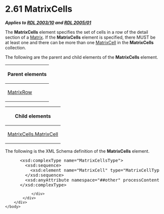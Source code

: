 <html dir="LTR" xmlns:mshelp="http://msdn.microsoft.com/mshelp" xmlns:ddue="http://ddue.schemas.microsoft.com/authoring/2003/5" xmlns:xlink="http://www.w3.org/1999/xlink" xmlns:tool="http://www.microsoft.com/tooltip">
    <head>
        <meta http-equiv="Content-Type" content="text/html; CHARSET=utf-8"></meta>
        <meta name="save" content="history"></meta>
        <title>2.61 MatrixCells</title>
        <xml>
            <mshelp:toctitle title="2.61 MatrixCells"></mshelp:toctitle>
            <mshelp:rltitle title="[MS-RDL]: MatrixCells"></mshelp:rltitle>
            <mshelp:keyword index="A" term="bcb7e609-bf3c-49c8-a5eb-32866c0b4d58"></mshelp:keyword>
            <mshelp:attr name="DCSext.ContentType" value="open specification"></mshelp:attr>
            <mshelp:attr name="AssetID" value="bcb7e609-bf3c-49c8-a5eb-32866c0b4d58"></mshelp:attr>
            <mshelp:attr name="TopicType" value="kbRef"></mshelp:attr>
            <mshelp:attr name="DCSext.Title" value="[MS-RDL]: MatrixCells" />
        </xml>
    </head>
    <body>
        <div id="header">
            <h1 class="heading">2.61 MatrixCells</h1>
        </div>
        <div id="mainSection">
            <div id="mainBody">
                <div id="allHistory" class="saveHistory"></div>
                <div id="sectionSection0" class="section" name="collapseableSection">
                    

<p><b><i>Applies to </i></b><a href="a7e2ad00-07c8-4f6d-80ab-3ad55df7b233.htm"><b><i>RDL 2003/10</i></b></a><b>
<i>and </i></b><a href="3ebe2912-4958-4832-b391-cad1f5e13338.htm"><b><i>RDL 2005/01</i></b></a></p>

<p>The <b>MatrixCells</b> element specifies the set of cells in
a row of the detail section of a <a href="25419c0a-c7c6-43d7-8ca5-1af842666dcb.htm">Matrix</a>. If the <b>MatrixCells</b>
element is specified, there MUST be at least one and there can be more than one
<a href="633bf979-190d-4b98-8571-84d25fb09ac9.htm">MatrixCell</a> in the <b>MatrixCells</b>
collection.</p>

<p>The following are the parent and child elements of the <b>MatrixCells</b>
element.</p>

<table>
 <thead>
  <tr>
   <th>
   <p>Parent elements</p>
   </th>
  </tr>
 </thead>
 <tr>
  <td>
  <p><a href="43e99561-2c44-4329-ad8b-3657dca6728f.htm">MatrixRow</a></p>
  </td>
 </tr>
</table>

<p> </p>

<table>
 <thead>
  <tr>
   <th>
   <p>Child elements</p>
   </th>
  </tr>
 </thead>
 <tr>
  <td>
  <p><a href="d7d55e05-2470-4fe5-a4cf-7f2899014644.htm">MatrixCells.MatrixCell</a></p>
  </td>
 </tr>
</table>

<p>The following is the XML Schema definition of the <b>MatrixCells</b>
element.</p>

<dl>
<dd>
<div><pre> &lt;xsd:complexType name=&quot;MatrixCellsType&quot;&gt;
   &lt;xsd:sequence&gt;
     &lt;xsd:element name=&quot;MatrixCell&quot; type=&quot;MatrixCellType&quot; maxOccurs=&quot;unbounded&quot; /&gt;
   &lt;/xsd:sequence&gt;
   &lt;xsd:anyAttribute namespace=&quot;##other&quot; processContents=&quot;skip&quot; /&gt;
 &lt;/xsd:complexType&gt;
</pre></div>
</dd></dl>


                </div>
            </div>
        </div>
    </body>
</html>